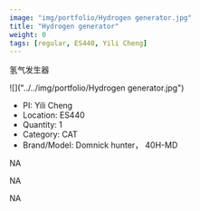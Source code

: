 ```yaml
---
image: "img/portfolio/Hydrogen generator.jpg"
title: "Hydrogen generator"
weight: 0
tags: [regular, ES440, Yili Cheng]
---
```


氢气发生器

<!--more-->

![]("../../img/portfolio/Hydrogen generator.jpg")

- PI: Yili Cheng
- Location: ES440
- Quantity: 1
- Category: CAT
- Brand/Model: Domnick hunter， 40H-MD

NA

NA

NA
